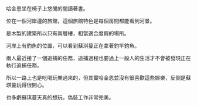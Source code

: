 哈金恩坐在椅子上悠閒的閱讀著書。  

位在一個河岸邊的旅館，這個旅館特色是每個房間都能看到河景。  

是木製的建築所以只有兩層樓，相當適合度假的場所。  

河岸上有釣魚的位置，可以看到蘇琪蔓正在拿著釣竿釣魚。  

兩人最近接了一個追捕的任務，追捕過程也要過上一般人的生活才不會被發現正在執行追捕任務。  

所以一路上也是吃喝玩樂過來的，但其實哈金恩並沒有很喜歡這些娛樂，反倒是蘇琪蔓玩得很開心。  

也多虧蘇琪蔓天真的想玩，偽裝工作非常完美。
